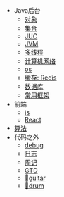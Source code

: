 * Java后台
    * [对象](/object/)
    * [集合](/collection/)
    * [JUC](/juc/)
    * [JVM](/jvm/)
    * [多线程](/thread/)
    * [计算机网络](/network/)
    * [os](/os/)
    * [缓存: Redis](/redis/)
    * [数据库](/database/)
    * [常用框架](/framework/)
* 前端
    * [js](/js/)
    * [React](/react/)
* [算法](/algo/)
* 代码之外
  * [debug](/debug/)
  * [日志](/dailyLog/)
  * [周记](/weeklyLog/)
  * [GTD](/gtd/)
  * [🎸guitar](/guitar/)
  * [🥁drum](/drum/)